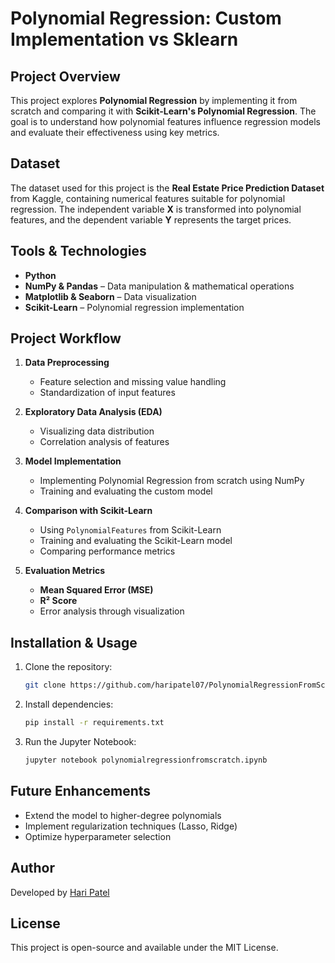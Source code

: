# Polynomial Regression: Custom Implementation vs Sklearn

## Project Overview  
This project explores **Polynomial Regression** by implementing it from scratch and comparing it with **Scikit-Learn's Polynomial Regression**. The goal is to understand how polynomial features influence regression models and evaluate their effectiveness using key metrics.

## Dataset  
The dataset used for this project is the **Real Estate Price Prediction Dataset** from Kaggle, containing numerical features suitable for polynomial regression. The independent variable **X** is transformed into polynomial features, and the dependent variable **Y** represents the target prices.

## Tools & Technologies  
- **Python**  
- **NumPy & Pandas** – Data manipulation & mathematical operations  
- **Matplotlib & Seaborn** – Data visualization  
- **Scikit-Learn** – Polynomial regression implementation  

## Project Workflow  
1. **Data Preprocessing**  
   - Feature selection and missing value handling  
   - Standardization of input features  

2. **Exploratory Data Analysis (EDA)**  
   - Visualizing data distribution  
   - Correlation analysis of features  

3. **Model Implementation**  
   - Implementing Polynomial Regression from scratch using NumPy  
   - Training and evaluating the custom model  
   
4. **Comparison with Scikit-Learn**  
   - Using `PolynomialFeatures` from Scikit-Learn  
   - Training and evaluating the Scikit-Learn model  
   - Comparing performance metrics  
   
5. **Evaluation Metrics**  
   - **Mean Squared Error (MSE)**  
   - **R² Score**  
   - Error analysis through visualization  

## Installation & Usage  
1. Clone the repository:  
   ```bash  
   git clone https://github.com/haripatel07/PolynomialRegressionFromScratch.git  
   ```  
2. Install dependencies:  
   ```bash  
   pip install -r requirements.txt  
   ```  
3. Run the Jupyter Notebook:  
   ```bash  
   jupyter notebook polynomialregressionfromscratch.ipynb  
   ```  

## Future Enhancements  
- Extend the model to higher-degree polynomials  
- Implement regularization techniques (Lasso, Ridge)  
- Optimize hyperparameter selection  

## Author  
Developed by [Hari Patel](https://github.com/haripatel07)  

## License  
This project is open-source and available under the MIT License.


